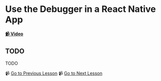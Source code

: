 # Use the Debugger in a React Native App

**[📹 Video](https://egghead.io/lessons/react-native-use-the-debugger-in-a-react-native-app)**

## TODO

TODO


📹 [Go to Previous Lesson](TODO)
📹 [Go to Next Lesson](TODO)
